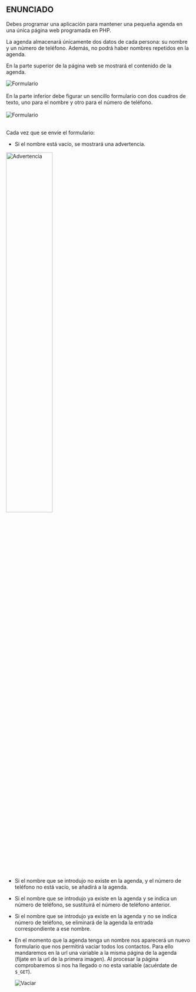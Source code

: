 ## **ENUNCIADO**

Debes programar una aplicación para mantener una pequeña agenda en una única página web programada en PHP.

La agenda almacenará únicamente dos datos de cada persona: su nombre y un número de teléfono. Además, no podrá haber nombres repetidos en la agenda.

En la parte superior de la página web se mostrará el contenido de la agenda. 

<image src="https://github.com/AlbaGonzalezPereira/daw_dwes/blob/main/DWES02/imaxes/img3.JPG" alt="Formulario">
<br><br>
En la parte inferior debe figurar un sencillo formulario con dos cuadros de texto, uno para el nombre y otro para el número de teléfono.
<br><br>
<image src="https://github.com/AlbaGonzalezPereira/daw_dwes/blob/main/DWES02/imaxes/img1.JPG" alt="Formulario">
<br><br>

Cada vez que se envíe el formulario:

* Si el nombre está vacío, se mostrará una advertencia.
<image src="https://github.com/AlbaGonzalezPereira/daw_dwes/blob/main/DWES02/imaxes/img2.JPG" alt="Advertencia" width = 50%>

* Si el nombre que se introdujo no existe en la agenda, y el número de teléfono no está vacío, se añadirá a la agenda.
* Si el nombre que se introdujo ya existe en la agenda y se indica un número de teléfono, se sustituirá el número de teléfono anterior.
* Si el nombre que se introdujo ya existe en la agenda y no se indica número de teléfono, se eliminará de la agenda la entrada correspondiente a ese nombre.
* En el momento que la agenda tenga un nombre nos aparecerá un nuevo formulario que nos permitirá vaciar todos los contactos. Para ello mandaremos en la url una variable a la misma página de la agenda (fíjate en la url de la primera imagen). Al procesar la página comprobaremos si nos ha llegado o no esta variable (acuérdate de ``$_GET``).

    <image src="https://github.com/AlbaGonzalezPereira/daw_dwes/blob/main/DWES02/imaxes/img4.JPG" alt="Vaciar">
